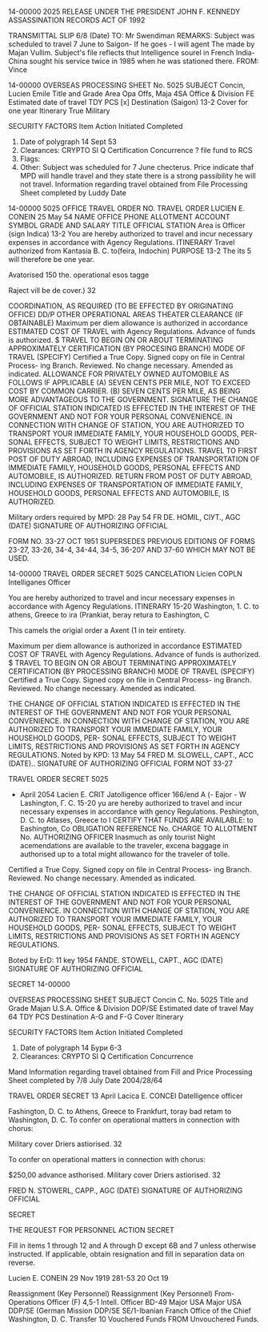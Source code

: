 14-00000
2025 RELEASE UNDER THE PRESIDENT JOHN F. KENNEDY ASSASSINATION RECORDS ACT OF 1992

TRANSMITTAL SLIP
6/8
(Date)
TO: Mr Swendiman
REMARKS:
Subject was scheduled
to travel 7 June to Saigon-
If he goes - I will agent
The made by Majan
Vullim.
Subject's file reflects thut
Intelligence sourel in
French India-China sought his service
twice in 1985 when he was
stationed there.
FROM: Vince

14-00000
OVERSEAS PROCESSING SHEET
No. 5025
SUBJECT Concin, Lucien Emile
Title and Grade Area Opa Offs, Maja 4SA
Office & Division FE
Estimated date of travel
TDY PCS [x]
Destination (Saigon) 13-2
Cover for one year
Itinerary True Military

SECURITY FACTORS
Item Action Initiated Completed
1. Date of polygraph 14 Sept 53
2. Clearances:
CRYPTO
SI
Q
Certification
Concurrence ? file fund to RCS
3. Flags:
4. Other: Subject was scheduled for 7 June checterus.
Price indicate thaf MPD will handle travel
and they state there is a strong passibility he
will not travel.
Information regarding travel obtained from File
Processing Sheet completed by Luddy Date

14-00000
5025
OFFICE TRAVEL ORDER NO.
TRAVEL ORDER
LUCIEN E. CONEIN
25 May 54
NAME
OFFICE PHONE
ALLOTMENT ACCOUNT SYMBOL
GRADE AND SALARY
TITLE
OFFICIAL STATION
Area is Officer (sign Indica) 13-2
You are hereby authorized to travel and incur necessary expenses in accordance with
Agency Regulations.
ITINERARY
Travel authorized from Kantasia B. C. to(feira, Indochin)
PURPOSE
13-2
The its 5 will therefore be one year.

Avatorised 150 the. operational esos tagge

Raject vill be de cover.)
32

COORDINATION, AS REQUIRED (TO BE EFFECTED BY ORIGINATING OFFICE)
DD/P OTHER OPERATIONAL AREAS THEATER CLEARANCE (IF OBTAINABLE)
Maximum per diem allowance is authorized in accordance ESTIMATED COST OF TRAVEL
with Agency Regulations. Advance of funds is authorized. $
TRAVEL TO BEGIN ON OR ABOUT TERMINATING APPROXIMATELY CERTIFICATION (BY PROCESING BRANCH)
MODE OF TRAVEL (SPECIFY)
Certified a True Copy. Signed
copy on file in Central Process-
ing Branch. Reviewed. No change
necessary. Amended as indicated.
ALLOWANCE FOR PRIVATELY OWNED AUTOMOBILE AS FOLLOWS IF APPLICABLE
(A) SEVEN CENTS PER MILE, NOT TO EXCEED COST BY COMMON CARRIER.
(B) SEVEN CENTS PER MILE, AS BEING MORE ADVANTAGEOUS TO
THE GOVERNMENT.
SIGNATURE
THE CHANGE OF OFFICIAL STATION INDICATED IS EFFECTED IN THE INTEREST OF THE GOVERNMENT AND NOT FOR YOUR PERSONAL CONVENIENCE.
IN CONNECTION WITH CHANGE OF STATION, YOU ARE AUTHORIZED TO TRANSPORT YOUR IMMEDIATE FAMILY, YOUR HOUSEHOLD GOODS, PER-
SONAL EFFECTS, SUBJECT TO WEIGHT LIMITS, RESTRICTIONS AND PROVISIONS AS SET FORTH IN AGENCY REGULATIONS.
TRAVEL TO FIRST POST OF DUTY ABROAD, INCLUDING EXPENSES OF TRANSPORTATION OF IMMEDIATE FAMILY, HOUSEHOLD GOODS, PERSONAL
EFFECTS AND AUTOMOBILE, IS AUTHORIZED.
RETURN FROM POST OF DUTY ABROAD, INCLUDING EXPENSES OF TRANSPORTATION OF IMMEDIATE FAMILY, HOUSEHOLD GOODS, PERSONAL
EFFECTS AND AUTOMOBILE, IS AUTHORIZED.

Military orders required by MPD: 28 Pay 54
FR DE. HOMIL, CIУТ., AGC
(DATE) SIGNATURE OF AUTHORIZING OFFICIAL

FORM NO. 33-27
OCT 1951 SUPERSEDES PREVIOUS EDITIONS OF FORMS 23-27, 33-26, 34-4, 34-44, 34-5, 36-207 AND 37-60 WHICH MAY NOT BE USED.

14-00000
TRAVEL ORDER
SECRET 5025
CANCELATION
Licien COPLN
Intelliganes Officer

You are hereby authorized to travel and incur necessary expenses in accordance with
Agency Regulations.
ITINERARY 15-20
Washington, 1. C. to athens, Greece to ira (Prankiat, beray retura
to Eashington, C

This camels the origial order a Axent (1 in teir entirety.

Maximum per diem allowance is authorized in accordance ESTIMATED COST OF TRAVEL
with Agency Regulations. Advance of funds is authorized. $
TRAVEL TO BEGIN ON OR ABOUT TERMINATING APPROXIMATELY CERTIFICATION (BY PROCESSING BRANCH)
MODE OF TRAVEL (SPECIFY)
Certified a True Copy. Signed
copy on file in Central Process-
ing Branch. Reviewed. No change
necessary. Amended as indicated.

THE CHANGE OF OFFICIAL STATION INDICATED IS EFFECTED IN THE INTEREST OF THE GOVERNMENT AND NOT FOR YOUR PERSONAL CONVENIENCE.
IN CONNECTION WITH CHANGE OF STATION, YOU ARE AUTHORIZED TO TRANSPORT YOUR IMMEDIATE FAMILY, YOUR HOUSEHOLD GOODS, PER-
SONAL EFFECTS, SUBJECT TO WEIGHT LIMITS, RESTRICTIONS AND PROVISIONS AS SET FORTH IN AGENCY REGULATIONS.
Noted by KPD: 13 May 54
FRED M. SLOWELL, CAPT., ACC
(DATE).. SIGNATURE OF AUTHORIZING OFFICIAL
FORM NOT 33-27

TRAVEL ORDER
SECRET 5025
* April 2054
Lacien E. CRIT
Jatolligence officer
166/end A
(-
Eajor - W
Lashington, Γ. C.
15-20
yu are hereby authorized to travel and incur necessary expenses in accordance with
gency Regulations.
Peshington, D. C. to Atlases, Greece to I CERTIFY THAT FUNDS ARE AVAILABLE:
to Eashington,
Co
OBLIGATION REFERENCE No.
CHARGE TO ALLOTMENT No.
AUTHORIZING OFFICER
Inasmuch as only tourist Night acemendations are available to the
traveler, excena baggage in authorised up to a total might allowanco
for the traveler of tolle.

Certified a True Copy. Signed
copy on file in Central Process-
ing Branch. Reviewed. No change
necessary. Amended as indicated.

THE CHANGE OF OFFICIAL STATION INDICATED IS EFFECTED IN THE INTEREST OF THE GOVERNMENT AND NOT FOR YOUR PERSONAL CONVENIENCE.
IN CONNECTION WITH CHANGE OF STATION, YOU ARE AUTHORIZED TO TRANSPORT YOUR IMMEDIATE FAMILY, YOUR HOUSEHOLD GOODS, PER-
SONAL EFFECTS, SUBJECT TO WEIGHT LIMITS, RESTRICTIONS AND PROVISIONS AS SET FORTH IN AGENCY REGULATIONS.

Boted by ErD: 11 key 1954
FANDE. STOWELL, CAPT., AGC
(DATE) SIGNATURE OF AUTHORIZING OFFICIAL

SECRET
14-00000

OVERSEAS PROCESSING SHEET
SUBJECT Concin C.
No. 5025
Title and Grade Majan U.S.A.
Office & Division DOP/SE
Estimated date of travel May 64
TDY PCS
Destination A-G and F-G
Cover
Itinerary

SECURITY FACTORS
Item Action Initiated Completed
1. Date of polygraph 14 Бури 6-3
2. Clearances:
CRYPTO
SI
Q
Certification
Concurrence

Mand
Information regarding travel obtained from Fill and Price
Processing Sheet completed by 7/8 July Date 2004/28/64

TRAVEL ORDER
SECRET
13 April
Lacica E. CONCEI
Datelligence officer

Fashington, D. C. to Athens, Greece to Frankfurt, toray bad retam
to Washington, D. C.
To confer on operational matters in connection with chorus:

Military cover Driers astiorised.
32

To confer on operational matters in connection with chorus:

$250,00 advance asthorised.
Military cover Driers astiorised.
32

FRED N. STOWERL, CAPP., AGC
(DATE) SIGNATURE OF AUTHORIZING OFFICIAL

SECRET

THE REQUEST FOR PERSONNEL ACTION SECRET

Fill in items 1 through 12 and A through D except 6B and 7 unless otherwise instructed.
If applicable, obtain resignation and fill in separation data on reverse.

Lucien E. CONEIN 29 Nov 1919 281-53 20 Oct 19

Reassignment (Key Personnel)
Reassignment (Key Personnel)
From- Operations Officer (F) 4,5-1
Intell. Officer BD-49
Major USA Major USA
DDP/SE
(German Mission
DDP/SE
SE/1-Ibanian Franch
Office of the Chief
Washington, D. C.
Transfer 10 Vouchered Funds FROM Unvouchered Funds.

